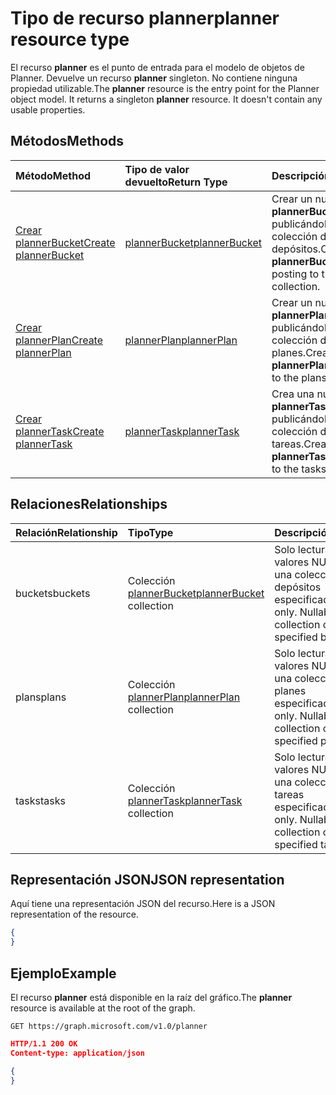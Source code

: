 # <a name="planner-resource-type"></a><span data-ttu-id="d2f7c-101">Tipo de recurso planner</span><span class="sxs-lookup"><span data-stu-id="d2f7c-101">planner resource type</span></span>

<span data-ttu-id="d2f7c-p101">El recurso **planner** es el punto de entrada para el modelo de objetos de Planner. Devuelve un recurso **planner** singleton.  No contiene ninguna propiedad utilizable.</span><span class="sxs-lookup"><span data-stu-id="d2f7c-p101">The **planner** resource is the entry point for the Planner object model. It returns a singleton **planner** resource.  It doesn't contain any usable properties.</span></span>


## <a name="methods"></a><span data-ttu-id="d2f7c-105">Métodos</span><span class="sxs-lookup"><span data-stu-id="d2f7c-105">Methods</span></span>

| <span data-ttu-id="d2f7c-106">Método</span><span class="sxs-lookup"><span data-stu-id="d2f7c-106">Method</span></span>           | <span data-ttu-id="d2f7c-107">Tipo de valor devuelto</span><span class="sxs-lookup"><span data-stu-id="d2f7c-107">Return Type</span></span>    |<span data-ttu-id="d2f7c-108">Descripción</span><span class="sxs-lookup"><span data-stu-id="d2f7c-108">Description</span></span>|
|:---------------|:--------|:----------|
|[<span data-ttu-id="d2f7c-109">Crear plannerBucket</span><span class="sxs-lookup"><span data-stu-id="d2f7c-109">Create plannerBucket</span></span>](../api/planner_post_buckets.md) |[<span data-ttu-id="d2f7c-110">plannerBucket</span><span class="sxs-lookup"><span data-stu-id="d2f7c-110">plannerBucket</span></span>](plannerbucket.md)| <span data-ttu-id="d2f7c-111">Crear un nuevo **plannerBucket** publicándolo en la colección de depósitos.</span><span class="sxs-lookup"><span data-stu-id="d2f7c-111">Create a new **plannerBucket** by posting to the buckets collection.</span></span>|
|[<span data-ttu-id="d2f7c-112">Crear plannerPlan</span><span class="sxs-lookup"><span data-stu-id="d2f7c-112">Create plannerPlan</span></span>](../api/planner_post_plans.md) |[<span data-ttu-id="d2f7c-113">plannerPlan</span><span class="sxs-lookup"><span data-stu-id="d2f7c-113">plannerPlan</span></span>](plannerplan.md)| <span data-ttu-id="d2f7c-114">Crear un nuevo **plannerPlan** publicándolo en la colección de planes.</span><span class="sxs-lookup"><span data-stu-id="d2f7c-114">Create a new **plannerPlan** by posting to the plans collection.</span></span>|
|[<span data-ttu-id="d2f7c-115">Crear plannerTask</span><span class="sxs-lookup"><span data-stu-id="d2f7c-115">Create plannerTask</span></span>](../api/planner_post_tasks.md) |[<span data-ttu-id="d2f7c-116">plannerTask</span><span class="sxs-lookup"><span data-stu-id="d2f7c-116">plannerTask</span></span>](plannertask.md)| <span data-ttu-id="d2f7c-117">Crea una nueva **plannerTask** publicándola en la colección de tareas.</span><span class="sxs-lookup"><span data-stu-id="d2f7c-117">Create a new **plannerTask** by posting to the tasks collection.</span></span>|

## <a name="relationships"></a><span data-ttu-id="d2f7c-118">Relaciones</span><span class="sxs-lookup"><span data-stu-id="d2f7c-118">Relationships</span></span>
| <span data-ttu-id="d2f7c-119">Relación</span><span class="sxs-lookup"><span data-stu-id="d2f7c-119">Relationship</span></span> | <span data-ttu-id="d2f7c-120">Tipo</span><span class="sxs-lookup"><span data-stu-id="d2f7c-120">Type</span></span>   |<span data-ttu-id="d2f7c-121">Descripción</span><span class="sxs-lookup"><span data-stu-id="d2f7c-121">Description</span></span>|
|:---------------|:--------|:----------|
|<span data-ttu-id="d2f7c-122">buckets</span><span class="sxs-lookup"><span data-stu-id="d2f7c-122">buckets</span></span>|<span data-ttu-id="d2f7c-123">Colección [plannerBucket](plannerbucket.md)</span><span class="sxs-lookup"><span data-stu-id="d2f7c-123">[plannerBucket](plannerbucket.md) collection</span></span>| <span data-ttu-id="d2f7c-p102">Solo lectura. Admite valores NULL. Devuelve una colección de los depósitos especificados</span><span class="sxs-lookup"><span data-stu-id="d2f7c-p102">Read-only. Nullable. Returns a collection of the specified buckets</span></span>|
|<span data-ttu-id="d2f7c-127">plans</span><span class="sxs-lookup"><span data-stu-id="d2f7c-127">plans</span></span>|<span data-ttu-id="d2f7c-128">Colección [plannerPlan](plannerplan.md)</span><span class="sxs-lookup"><span data-stu-id="d2f7c-128">[plannerPlan](plannerplan.md) collection</span></span>| <span data-ttu-id="d2f7c-p103">Solo lectura. Admite valores NULL. Devuelve una colección de los planes especificados</span><span class="sxs-lookup"><span data-stu-id="d2f7c-p103">Read-only. Nullable. Returns a collection of the specified plans</span></span>|
|<span data-ttu-id="d2f7c-132">tasks</span><span class="sxs-lookup"><span data-stu-id="d2f7c-132">tasks</span></span>|<span data-ttu-id="d2f7c-133">Colección [plannerTask](plannertask.md)</span><span class="sxs-lookup"><span data-stu-id="d2f7c-133">[plannerTask](plannertask.md) collection</span></span>| <span data-ttu-id="d2f7c-p104">Solo lectura. Admite valores NULL. Devuelve una colección de las tareas especificadas</span><span class="sxs-lookup"><span data-stu-id="d2f7c-p104">Read-only. Nullable. Returns a collection of the specified tasks</span></span>|

## <a name="json-representation"></a><span data-ttu-id="d2f7c-137">Representación JSON</span><span class="sxs-lookup"><span data-stu-id="d2f7c-137">JSON representation</span></span>
<span data-ttu-id="d2f7c-138">Aquí tiene una representación JSON del recurso.</span><span class="sxs-lookup"><span data-stu-id="d2f7c-138">Here is a JSON representation of the resource.</span></span>

<!-- {
  "blockType": "resource",
  "baseType": "microsoft.graph.entity",
  "@odata.type": "microsoft.graph.planner"
}-->

```json
{
}
```

## <a name="example"></a><span data-ttu-id="d2f7c-139">Ejemplo</span><span class="sxs-lookup"><span data-stu-id="d2f7c-139">Example</span></span>

<span data-ttu-id="d2f7c-140">El recurso **planner** está disponible en la raíz del gráfico.</span><span class="sxs-lookup"><span data-stu-id="d2f7c-140">The **planner** resource is available at the root of the graph.</span></span>

<!--{
  "blockType": "request"
}-->
```http
GET https://graph.microsoft.com/v1.0/planner
```

<!--{
  "blockType": "response",
  "truncated": true,
  "@odata.type": "microsoft.graph.planner"
}-->
```json
HTTP/1.1 200 OK
Content-type: application/json

{
}
```

<!-- uuid: 8fcb5dbc-d5aa-4681-8e31-b001d5168d79
2015-10-25 14:57:30 UTC -->
<!-- {
  "type": "#page.annotation",
  "description": "planner resource",
  "keywords": "",
  "section": "documentation",
  "tocPath": ""
}-->